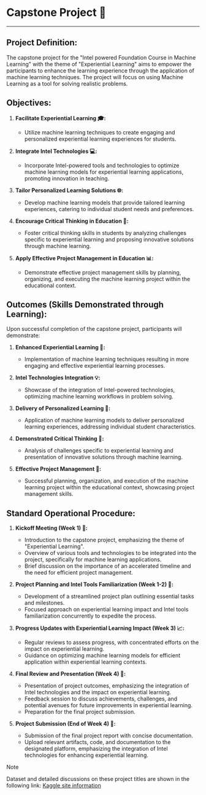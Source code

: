 # Capstone Project 🚀
----

## Project Definition:
The capstone project for the "Intel powered Foundation Course in Machine Learning" with the theme of "Experiential Learning" aims to empower the participants to enhance the learning experience through the application of machine learning techniques. The project will focus on using Machine Learning as a tool for solving realistic problems.

## Objectives:
1. **Facilitate Experiential Learning 🎓:**
   - Utilize machine learning techniques to create engaging and personalized experiential learning experiences for students.

2. **Integrate Intel Technologies 💻:**
   - Incorporate Intel-powered tools and technologies to optimize machine learning models for experiential learning applications, promoting innovation in teaching.

3. **Tailor Personalized Learning Solutions 🌐:**
   - Develop machine learning models that provide tailored learning experiences, catering to individual student needs and preferences.

4. **Encourage Critical Thinking in Education 🧠:**
   - Foster critical thinking skills in students by analyzing challenges specific to experiential learning and proposing innovative solutions through machine learning.

5. **Apply Effective Project Management in Education 📊:**
   - Demonstrate effective project management skills by planning, organizing, and executing the machine learning project within the educational context.

## Outcomes (Skills Demonstrated through Learning):
Upon successful completion of the capstone project, participants will demonstrate:

1. **Enhanced Experiential Learning 🚀:**
   - Implementation of machine learning techniques resulting in more engaging and effective experiential learning processes.

2. **Intel Technologies Integration 💡:**
   - Showcase of the integration of Intel-powered technologies, optimizing machine learning workflows in problem solving.

3. **Delivery of Personalized Learning 🌈:**
   - Application of machine learning models to deliver personalized learning experiences, addressing individual student characteristics.

4. **Demonstrated Critical Thinking 🤔:**
   - Analysis of challenges specific to experiential learning and presentation of innovative solutions through machine learning.

5. **Effective Project Management 🚧:**
   - Successful planning, organization, and execution of the machine learning project within the educational context, showcasing project management skills.

## Standard Operational Procedure:
1. **Kickoff Meeting (Week 1) 🚀:**
   - Introduction to the capstone project, emphasizing the theme of "Experiential Learning".
   - Overview of various tools and technologies to be integrated into the project, specifically for machine learning applications.
   - Brief discussion on the importance of an accelerated timeline and the need for efficient project management.

2. **Project Planning and Intel Tools Familiarization (Week 1-2) 📅:**
   - Development of a streamlined project plan outlining essential tasks and milestones.
   - Focused approach on experiential learning impact and Intel tools familiarization concurrently to expedite the process.

3. **Progress Updates with Experiential Learning Impact (Week 3) 📈:**
   - Regular reviews to assess progress, with concentrated efforts on the impact on experiential learning.
   - Guidance on optimizing machine learning models for efficient application within experiential learning contexts.

4. **Final Review and Presentation (Week 4) 🎉:**
   - Presentation of project outcomes, emphasizing the integration of Intel technologies and the impact on experiential learning.
   - Feedback session to discuss achievements, challenges, and potential avenues for future improvements in experiential learning.
   - Preparation for the final project submission.

5. **Project Submission (End of Week 4) 📄:**
   - Submission of the final project report with concise documentation.
   - Upload relevant artifacts, code, and documentation to the designated platform, emphasizing the integration of Intel technologies for enhancing experiential learning.
  
>[!Note]
>Dataset and detailed discussions on these project titles are shown in the following link:
>[Kaggle site information](https://www.kaggle.com/discussions/getting-started/114864)
